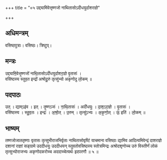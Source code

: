 +++
title = "०५ उद्द्यामिवेत्तृष्णजो नाथितासोऽदीधयुर्दाशराज्ञे"

+++
## अधिमन्त्रम्
वसिष्ठपुत्राः। वसिष्ठः। त्रिष्टुप्।

## मन्त्रः
उद्द्यामि॒वेत्तृ॒ष्णजो॑ नाथि॒तासोऽदी॑धयुर्दाशरा॒ज्ञे वृ॒तासः॑ ।  
वसि॑ष्ठस्य स्तुव॒त इन्द्रो॑ अश्रोदु॒रुं तृत्सु॑भ्यो अकृणोदु लो॒कम् ॥

## पदपाठः
उत् । द्याम्ऽइ॑व । इत् । तृ॒ष्णऽजः॑ । ना॒थि॒तासः॑ । अदी॑धयुः । दा॒श॒ऽरा॒ज्ञे । वृ॒तासः॑ ।  
वसि॑ष्ठस्य । स्तु॒व॒तः । इन्द्रः॑ । अ॒श्रो॒त् । उ॒रुम् । तृत्सु॑ऽभ्यः । अ॒कृ॒णो॒त् । ऊं॒ इति॑ । लो॒कम् ॥

## भाष्यम्
तष्णजोजाततृष्णाः वृतासः तृत्सुभीराजभिर्वृताः नाथितासोवृष्टिं याचमाना वसिष्ठाः द्यामिव आदित्यमिवेन्द्रं दाशराज्ञे दशानां राज्ञां सङ्ग्रामे उददीधयुः उददीधयन् स्तुवतोवसिष्ठस्य स्तोत्रमिन्द्रः अश्रोदशृणोच्च उरुं विस्तीर्णं लोकं तृत्सुभ्योराजभ्यः अकृणोदकरोच्च अददाच्चेत्यर्थः इदपरणौ ॥ ५ ॥